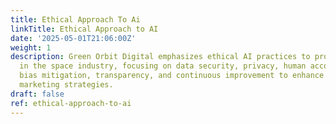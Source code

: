 ```yaml
---
title: Ethical Approach To Ai
linkTitle: Ethical Approach to AI
date: '2025-05-01T21:06:00Z'
weight: 1
description: Green Orbit Digital emphasizes ethical AI practices to promote sustainability
  in the space industry, focusing on data security, privacy, human accountability,
  bias mitigation, transparency, and continuous improvement to enhance eco-conscious
  marketing strategies.
draft: false
ref: ethical-approach-to-ai
---
```


